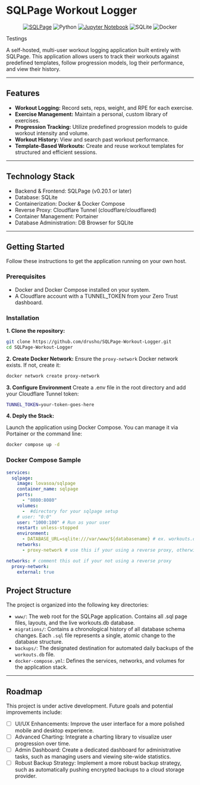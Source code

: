 # SQLPage Workout Logger
<p align="center">
  <a href="https://sql.ophir.dev/" target="_blank"><img src="https://img.shields.io/badge/SQLPage-v0.20.1+-orange?style=for-the-badge" alt="SQLPage"></a>
  <img src="https://img.shields.io/badge/python-3670A0?style=for-the-badge&logo=python&logoColor=ffdd54" alt="Python">
  <a href="https://jupyter.org/" target="_blank"><img src="https://img.shields.io/badge/Jupyter-F37626?style=for-the-badge&logo=jupyter&logoColor=white" alt="Jupyter Notebook"></a>
  <img src="https://img.shields.io/badge/sqlite-%2307405e.svg?style=for-the-badge&logo=sqlite&logoColor=white" alt="SQLite">
  <img src="https://img.shields.io/badge/docker-%230db7ed.svg?style=for-the-badge&logo=docker&logoColor=white" alt="Docker">
</p>
  
Testings

A self-hosted, multi-user workout logging application built entirely with SQLPage. This application allows users to track their workouts against predefined templates, follow progression models, log their performance, and view their history.

---

## Features

- **Workout Logging:** Record sets, reps, weight, and RPE for each exercise.
- **Exercise Management:** Maintain a personal, custom library of exercises.
- **Progression Tracking:** Utilize predefined progression models to guide workout intensity and volume.
- **Workout History:** View and search past workout performance.
- **Template-Based Workouts:** Create and reuse workout templates for structured and efficient sessions.

---

## Technology Stack

- Backend & Frontend: SQLPage (v0.20.1 or later)
- Database: SQLite
- Containerization: Docker & Docker Compose
- Reverse Proxy: Cloudflare Tunnel (cloudflare/cloudflared)
- Container Management: Portainer
- Database Administration: DB Browser for SQLite

---

## Getting Started

Follow these instructions to get the application running on your own host.

### Prerequisites

- Docker and Docker Compose installed on your system.
- A Cloudflare account with a TUNNEL_TOKEN from your Zero Trust dashboard.

### Installation

**1. Clone the repository:**

```bash
git clone https://github.com/drusho/SQLPage-Workout-Logger.git
cd SQLPage-Workout-Logger
```

**2. Create Docker Network:**
Ensure the `proxy-network` Docker network exists. If not, create it:

```bash
docker network create proxy-network
```

**3. Configure Environment**
Create a .env file in the root directory and add your Cloudflare Tunnel token:

```bash
TUNNEL_TOKEN=your-token-goes-here
```

**4. Deply the Stack:**

Launch the application using Docker Compose. You can manage it via Portainer or the command line:

```bash
docker compose up -d
```

### Docker Compose Sample

```yaml
services:
  sqlpage:
    image: lovasoa/sqlpage
    container_name: sqlpage
    ports:
      - "8080:8080"
    volumes:
      -  #directory for your sqlpage setup
    # user: "0:0"
    user: "1000:100" # Run as your user
    restart: unless-stopped
    environment:
      - DATABASE_URL=sqlite:///var/www/${databasename} # ex. workouts.db
    networks:
      - proxy-network # use this if your using a reverse proxy, otherwise comment out

networks: # comment this out if your not using a reverse proxy
  proxy-network:
    external: true
```

## Project Structure

The project is organized into the following key directories:

- `www/`: The web root for the SQLPage application. Contains all .sql page files, layouts, and the live workouts.db database.
- `migrations/`: Contains a chronological history of all database schema changes. Each `.sql` file represents a single, atomic change to the database structure.
- `backups/`: The designated destination for automated daily backups of the `workouts.db` file.
- `docker-compose.yml`: Defines the services, networks, and volumes for the application stack.

---

## Roadmap

This project is under active development. Future goals and potential improvements include:

- [ ] UI/UX Enhancements: Improve the user interface for a more polished mobile and desktop experience.
- [ ] Advanced Charting: Integrate a charting library to visualize user progression over time.
- [ ] Admin Dashboard: Create a dedicated dashboard for administrative tasks, such as managing users and viewing site-wide statistics.
- [ ] Robust Backup Strategy: Implement a more robust backup strategy, such as automatically pushing encrypted backups to a cloud storage provider.
